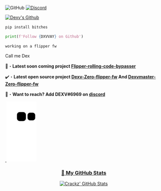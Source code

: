 ![GitHub](https://komarev.com/ghpvc/?username=DXVVAY&style=flat)
[![Discord](https://dcbadge.vercel.app/api/shield/640909569983250433?style=flat&logoColor=presence&theme=clean)](https://discord.com/users/640909569983250433)
<br>

<a href="https://www.youtube.com/watch?v=zL19uMsnpSU&t" target="_blank"> <img src="https://i.pinimg.com/originals/4b/dc/f4/4bdcf4287dafcf99a2bfd849d869567b.jpg" alt="Dexv's Github"/></a>


```sh-session
pip install bitches
```
```python
print(f'Follow {DXVVAY} on Github')
```
```python
working on a flipper fw
```
Call me Dex 

📂・**Latest soon coming project [Flipper-rolling-code-bypasser](https://www.youtube.com/watch?v=O91DT1pR1ew)**

✔️・**Latest open source project [Dexv-Zero-flipper-fw](https://github.com/DXVVAY/Dexv0) And [Dexvmaster-Zero-flipper-fw](https://github.com/DXVVAY/Dexvmaster0)**

📩・**Want to reach? Add DEXV#6969 on [discord](https://discord.gg/dexvirus)**


<a href="https://www.youtube.com/watch?v=zL19uMsnpSU&t=1402s&ab_channel=cameronbarnett" target="_blank"><img align="center">
![snake gif](https://github.com/DXVVAY/DXVVAY/blob/output/github-contribution-grid-snake.svg)<img align="center"> 

<h3 align="center">
🔴 My GitHub Stats
</h3>

<p align="center">
<img src="https://github-readme-stats.vercel.app/api?username=DXVVAY&show_icons=true&line_height=27&count_private=true&&theme=dark" alt="Crackz' GitHub Stats" />
</p>

